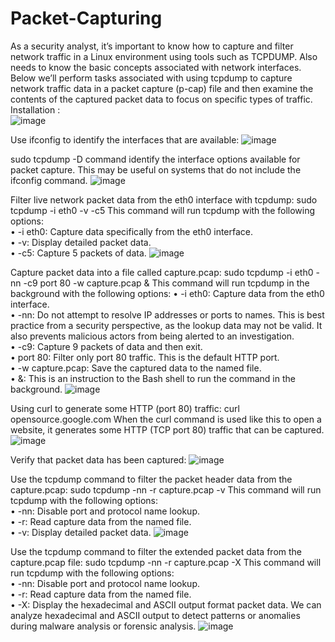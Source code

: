 # Packet-Capturing



As a security analyst, it’s important to know how to capture and filter network traffic in a Linux environment using tools such as TCPDUMP. Also needs to know the basic concepts associated with network interfaces. Below we’ll perform tasks associated with using tcpdump to capture network traffic data in a packet capture (p-cap) file and then examine the contents of the captured packet data to focus on specific types of traffic.<br>
Installation : <br>
![image](https://github.com/ephrinaw/Packet-Capturing/assets/39829776/791fb2ba-f93d-40ff-8ca2-c9990e77797c)

 
Use ifconfig to identify the interfaces that are available:
![image](https://github.com/ephrinaw/Packet-Capturing/assets/39829776/52d9722d-471d-4376-acfd-d0101c144616)

sudo tcpdump -D command identify the interface options available for packet capture.
This may be useful on systems that do not include the ifconfig command.
![image](https://github.com/ephrinaw/Packet-Capturing/assets/39829776/38040623-f4d3-491f-828b-dd95e8eb1a11)
 

Filter live network packet data from the eth0 interface with tcpdump:
sudo tcpdump -i eth0 -v -c5
This command will run tcpdump with the following options:<br>
•	-i eth0: Capture data specifically from the eth0 interface.<br>
•	-v: Display detailed packet data.<br>
•	-c5: Capture 5 packets of data.
![image](https://github.com/ephrinaw/Packet-Capturing/assets/39829776/63631ab6-02d4-4a8c-9f5d-4ccf18a41a2f)
 
Capture packet data into a file called capture.pcap:
sudo tcpdump -i eth0 -nn -c9 port 80 -w capture.pcap &
This command will run tcpdump in the background with the following options:
•	-i eth0: Capture data from the eth0 interface.<br>
•	-nn: Do not attempt to resolve IP addresses or ports to names. This is best practice from a security perspective, as the lookup data may not be valid. It also prevents malicious actors from being alerted to an investigation.<br>
•	-c9: Capture 9 packets of data and then exit.<br>
•	port 80: Filter only port 80 traffic. This is the default HTTP port.<br>
•	-w capture.pcap: Save the captured data to the named file.<br>
•	&: This is an instruction to the Bash shell to run the command in the background.
![image](https://github.com/ephrinaw/Packet-Capturing/assets/39829776/f217a01f-c42a-4021-ae83-169b0db1413a)

 

Using curl to generate some HTTP (port 80) traffic:
curl opensource.google.com
When the curl command is used like this to open a website, it generates some HTTP (TCP port 80) traffic that can be captured.
![image](https://github.com/ephrinaw/Packet-Capturing/assets/39829776/05d08454-293e-4bc2-ae60-a20b733ea07a)
 
Verify that packet data has been captured:
![image](https://github.com/ephrinaw/Packet-Capturing/assets/39829776/6d0dacb8-716c-4f3a-ab56-b363136662af)
 
Use the tcpdump command to filter the packet header data from the capture.pcap:
sudo tcpdump -nn -r capture.pcap -v
This command will run tcpdump with the following options:<br>
•	-nn: Disable port and protocol name lookup.<br>
•	-r: Read capture data from the named file.<br>
•	-v: Display detailed packet data.
![image](https://github.com/ephrinaw/Packet-Capturing/assets/39829776/1f46202d-fbd4-4bf5-b429-4b0dfa105216)
 
Use the tcpdump command to filter the extended packet data from the capture.pcap  file:
sudo tcpdump -nn -r capture.pcap -X
This command will run tcpdump with the following options:<br>
•	-nn: Disable port and protocol name lookup.<br>
•	-r: Read capture data from the named file.<br>
•	-X: Display the hexadecimal and ASCII output format packet data. We can analyze hexadecimal and ASCII output to detect patterns or anomalies during malware analysis or forensic analysis.
![image](https://github.com/ephrinaw/Packet-Capturing/assets/39829776/c7d92410-b559-432d-8672-b7f5130989fd)

 









